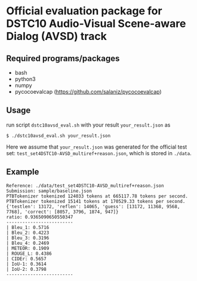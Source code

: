 # Official evaluation package for DSTC10 Audio-Visual Scene-aware Dialog (AVSD) track

## Required programs/packages

- bash
- python3
- numpy
- pycocoevalcap  (https://github.com/salaniz/pycocoevalcap)

## Usage

run script `dstc10avsd_eval.sh` with your result `your_result.json` as

    $ ./dstc10avsd_eval.sh your_result.json

Here we assume that `your_result.json` was generated for the official test set: `test_set4DSTC10-AVSD_multiref+reason.json`, which is stored in `./data`.

## Example

    Reference: ./data/test_set4DSTC10-AVSD_multiref+reason.json
    Submission: sample/baseline.json
    PTBTokenizer tokenized 124033 tokens at 665117.78 tokens per second.
    PTBTokenizer tokenized 15141 tokens at 170529.33 tokens per second.
    {'testlen': 13172, 'reflen': 14065, 'guess': [13172, 11368, 9568, 7768], 'correct': [8057, 3796, 1874, 947]}
    ratio: 0.9365090650550347
    -------------------------
    | Bleu_1: 0.5716
    | Bleu_2: 0.4223
    | Bleu_3: 0.3196
    | Bleu_4: 0.2469
    | METEOR: 0.1909
    | ROUGE_L: 0.4386
    | CIDEr: 0.5657
    | IoU-1: 0.3614
    | IoU-2: 0.3798
    -------------------------
